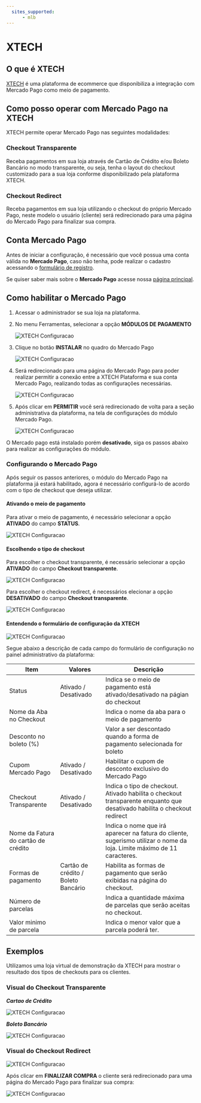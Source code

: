 ```yaml
---
  sites_supported:
      - mlb
---
```


# XTECH

## O que é XTECH

[XTECH](https://www.xtechcommerce.com/) é uma plataforma de ecommerce que disponibiliza a integração com Mercado Pago como meio de pagamento.

## Como posso operar com Mercado Pago na XTECH

XTECH permite operar Mercado Pago nas seguintes modalidades:

### Checkout Transparente

Receba pagamentos em sua loja através de Cartão de Crédito e/ou Boleto Bancário no modo transparente, ou seja, tenha o layout do checkout customizado para a sua loja conforme disponibilizado pela plataforma XTECH.

### Checkout Redirect

Receba pagamentos em sua loja utilizando o checkout do próprio Mercado Pago, neste modelo o usuário (cliente) será redirecionado para uma página do Mercado Pago para finalizar sua compra.

## Conta Mercado Pago

Antes de iniciar a configuração, é necessário que você possua uma conta válida no **Mercado Pago**, caso não tenha, pode realizar o cadastro acessando o [formulário de registro](https://www.mercadopago.com.br/registration-mp?mode=mp).

Se quiser saber mais sobre o **Mercado Pago** acesse nossa [página principal](https://www.mercadopago.com.br/).

## Como habilitar o Mercado Pago

1. Acessar o administrador se sua loja na plataforma.
2. No menu Ferramentas, selecionar a opção **MÓDULOS DE PAGAMENTO**

    ![XTECH Configuracao](/images/xtech_config01.png)

3. Clique no botão **INSTALAR** no quadro do Mercado Pago

    ![XTECH Configuracao](/images/xtech_config02.png)

4. Será redirecionado para uma página do Mercado Pago para poder realizar permitir a conexão entre a XTECH Plataforma e sua conta Mercado Pago, realizando todas as configurações necessárias.

    ![XTECH Configuracao](/images/xtech_config03.png)

5. Após clicar em **PERMITIR** você será redirecionado de volta para a seção administrativa da plataforma, na tela de configurações do módulo Mercado Pago.

    ![XTECH Configuracao](/images/xtech_config04.png)

O Mercado pago está instalado porém **desativado**, siga os passos abaixo para realizar as configurações do módulo.

### Configurando o Mercado Pago

Após seguir os passos anteriores, o módulo do Mercado Pago na plataforma já estará habilitado, agora é necessário configurá-lo de acordo com o tipo de checkout que deseja utilizar.

#### Ativando o meio de pagamento

Para ativar o meio de pagamento, é necessário selecionar a opção **ATIVADO** do campo **STATUS**.

![XTECH Configuracao](/images/xtech_config06.png)

#### Escolhendo o tipo de checkout

Para escolher o checkout transparente, é necessário selecionar a opção **ATIVADO** do campo **Checkout transparente**.

![XTECH Configuracao](/images/xtech_config07.png)

Para escolher o checkout redirect, é necessários elecionar a opção **DESATIVADO** do campo **Checkout transparente**.

![XTECH Configuracao](/images/xtech_config08.png)

#### Entendendo o formulário de configuração da XTECH

![XTECH Configuracao](/images/xtech_config05.png)

Segue abaixo a descrição de cada campo do formulário de configuração no painel administrativo da plataforma:

Item | Valores | Descrição
---------|----------|---------
 Status | Ativado / Desativado | Indica se o meio de pagamento está ativado/desativado na págian do checkout
 Nome da Aba no Checkout | | Indica o nome da aba para o meio de pagamento
 Desconto no boleto (%) | | Valor a ser descontado quando a forma de pagamento selecionada for boleto
 Cupom Mercado Pago | Ativado / Desativado | Habilitar o cupom de desconto exclusivo do Mercado Pago
 Checkout Transparente | Ativado / Desativado | Indica o tipo de checkout. Ativado habilita o checkout transparente enquanto que desativado habilita o checkout redirect
 Nome da Fatura do cartão de crédito | | Indica o nome que irá aparecer na fatura do cliente, sugerismo utilizar o nome da loja. Limite máximo de 11 caracteres.
 Formas de pagamento | Cartão de crédito / Boleto Bancário | Habilita as formas de pagamento que serão exibidas na página do checkout.
 Número de parcelas | | Indica a quantidade máxima de parcelas que serão aceitas no checkout.
 Valor minimo de parcela | | Indica o menor valor que a parcela poderá ter.

## Exemplos

Utilizamos uma loja virtual de demonstração da XTECH para mostrar o resultado dos tipos de checkouts para os clientes.

### Visual do Checkout Transparente

**_Cartao de Crédito_**

![XTECH Configuracao](/images/xtech_config12.png)

**_Boleto Bancário_**

![XTECH Configuracao](/images/xtech_config11.png)

### Visual do Checkout Redirect

![XTECH Configuracao](/images/xtech_config10.png)

Após clicar em **FINALIZAR COMPRA** o cliente será redirecionado para uma página do Mercado Pago para finalizar sua compra:

![XTECH Configuracao](/images/xtech_gif01.png)